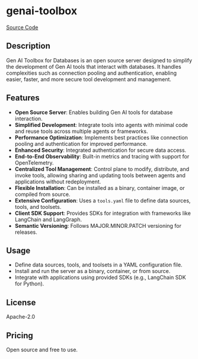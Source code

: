 # genai-toolbox

[Source Code](https://github.com/googleapis/genai-toolbox)

## Description
Gen AI Toolbox for Databases is an open source server designed to simplify the development of Gen AI tools that interact with databases. It handles complexities such as connection pooling and authentication, enabling easier, faster, and more secure tool development and management.

## Features
- **Open Source Server**: Enables building Gen AI tools for database interaction.
- **Simplified Development**: Integrate tools into agents with minimal code and reuse tools across multiple agents or frameworks.
- **Performance Optimization**: Implements best practices like connection pooling and authentication for improved performance.
- **Enhanced Security**: Integrated authentication for secure data access.
- **End-to-End Observability**: Built-in metrics and tracing with support for OpenTelemetry.
- **Centralized Tool Management**: Control plane to modify, distribute, and invoke tools, allowing sharing and updating tools between agents and applications without redeployment.
- **Flexible Installation**: Can be installed as a binary, container image, or compiled from source.
- **Extensive Configuration**: Uses a `tools.yaml` file to define data sources, tools, and toolsets.
- **Client SDK Support**: Provides SDKs for integration with frameworks like LangChain and LangGraph.
- **Semantic Versioning**: Follows MAJOR.MINOR.PATCH versioning for releases.

## Usage
- Define data sources, tools, and toolsets in a YAML configuration file.
- Install and run the server as a binary, container, or from source.
- Integrate with applications using provided SDKs (e.g., LangChain SDK for Python).

## License
Apache-2.0

## Pricing
Open source and free to use.
